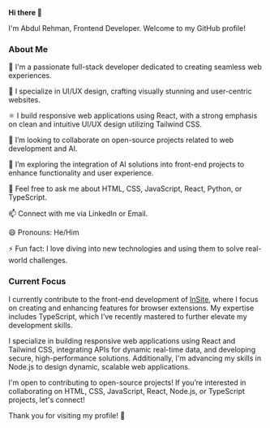 **Hi there 👋**  

I'm Abdul Rehman, Frontend Developer. Welcome to my GitHub profile!  

### About Me  

🔭 I'm a passionate full-stack developer dedicated to creating seamless web experiences.  

🎨 I specialize in UI/UX design, crafting visually stunning and user-centric websites.  

⚛️ I build responsive web applications using React, with a strong emphasis on clean and intuitive UI/UX design utilizing Tailwind CSS.  

👯 I’m looking to collaborate on open-source projects related to web development and AI.  

🤔 I’m exploring the integration of AI solutions into front-end projects to enhance functionality and user experience.  

💬 Feel free to ask me about HTML, CSS, JavaScript, React, Python, or TypeScript.  

📫 Connect with me via LinkedIn or Email.  

😄 Pronouns: He/Him  

⚡ Fun fact: I love diving into new technologies and using them to solve real-world challenges.  

### Current Focus  
I currently contribute to the front-end development of [InSite](https://www.insite.life/), where I focus on creating and enhancing features for browser extensions. My expertise includes TypeScript, which I’ve recently mastered to further elevate my development skills.  

I specialize in building responsive web applications using React and Tailwind CSS, integrating APIs for dynamic real-time data, and developing secure, high-performance solutions. Additionally, I'm advancing my skills in Node.js to design dynamic, scalable web applications.  

I'm open to contributing to open-source projects! If you’re interested in collaborating on HTML, CSS, JavaScript, React, Node.js, or TypeScript projects, let's connect!  

Thank you for visiting my profile! 🚀  
